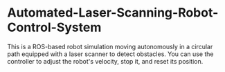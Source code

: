 # Automated-Laser-Scanning-Robot-Control-System
This is a ROS-based robot simulation moving autonomously in a circular path equipped with a laser scanner to detect obstacles. You can use the controller to adjust the robot's velocity, stop it, and reset its position. 
